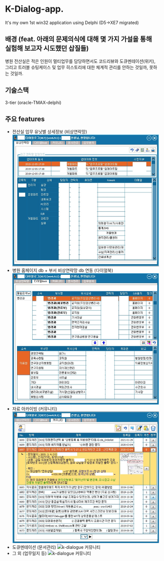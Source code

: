 # K-Dialog-app.
It's my own 1st win32 application using Delphi (D5->XE7 migrated)

## 배경 (feat. 아래의 문제의식에 대해 몇 가지 가설을 통해 실험해 보고자 시도했던 삽질들)
병원 전산실은 적은 인원이 멀티업무를 담당하면서도 코드리뷰와 도큐멘테이션(위키), 그리고 트러블 슈팅케이스 및 업무 히스토리에 대한 체계적 관리를 안하는 것일까, 못하는 것일까.

## 기술스택
3-tier (oracle-TMAX-delphi)

## 주요 features
- 전산실 업무 유닛별 상세정보 (비상연락망)
![k-dialogue 메인화면](./images/k-dial-main.jpg)
- 병원 홈페이지 db + 부서 비상연락망 db 연동 (다이얼북)
![k-dialogue 다이얼북](./images/k-dial-book.jpg)
- 자료 아카이빙 (커뮤니티)
![k-dialogue 커뮤니티](./images/k-dial-com.jpg)
- 도큐멘테이션 (문서관리)
![k-dialogue 커뮤니티](./images/k-dial-doc.jpg)
- 그 외 (업무일지 등)
![k-dialogue 커뮤니티](./images/k-dial-report.jpg)
